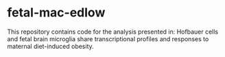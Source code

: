 # fetal-mac-edlow

This repository contains code for the analysis presented in: 
Hofbauer cells and fetal brain microglia share transcriptional profiles and responses to maternal diet-induced obesity.
